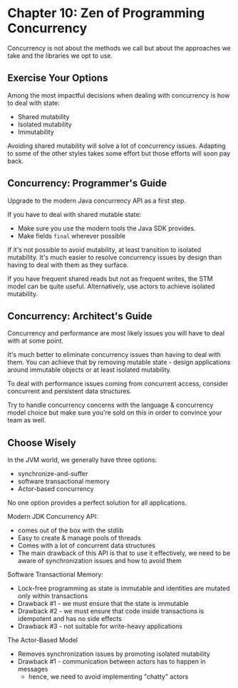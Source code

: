 # Chapter 10: Zen of Programming Concurrency
Concurrency is not about the methods we call but about the approaches we take and the libraries we opt to use.

## Exercise Your Options
Among the most impactful decisions when dealing with concurrency is how to deal with state:
 * Shared mutability
 * Isolated mutability
 * Immutability

Avoiding shared mutability will solve a lot of concurrency issues. Adapting to some of the other styles takes some effort but those efforts will soon pay back.

## Concurrency: Programmer's Guide
Upgrade to the modern Java concurrency API as a first step.

If you have to deal with shared mutable state:
 * Make sure you use the modern tools the Java SDK provides.
 * Make fields `final` wherever possible

If it's not possible to avoid mutability, at least transition to isolated mutability.
It's much easier to resolve concurrency issues by design than having to deal with them as they surface.

If you have frequent shared reads but not as frequent writes, the STM model can be quite useful.
Alternatively, use actors to achieve isolated mutability.

## Concurrency: Architect's Guide
Concurrency and performance are most likely issues you will have to deal with at some point.

It's much better to eliminate concurrency issues than having to deal with them.
You can achieve that by removing mutable state - design applications around immutable objects or at least isolated mutability.

To deal with performance issues coming from concurrent access, consider concurrent and persistent data structures.

Try to handle concurrency concerns with the language & concurrency model choice but make sure you're sold on this in order to convince your team as well.

## Choose Wisely
In the JVM world, we generally have three options:
 * synchronize-and-suffer
 * software transactional memory
 * Actor-based concurrency

No one option provides a perfect solution for all applications.

Modern JDK Concurrency API:
 * comes out of the box with the stdlib
 * Easy to create & manage pools of threads
 * Comes with a lot of concurrent data structures
 * The main drawback of this API is that to use it effectively, we need to be aware of synchronization issues and how to avoid them

Software Transactional Memory:
 * Lock-free programming as state is immutable and identities are mutated only within transactions
 * Drawback #1 - we must ensure that the state is immutable
 * Drawback #2 - we must ensure that code inside transactions is idempotent and has no side effects
 * Drawback #3 - not suitable for write-heavy applications

The Actor-Based Model
 * Removes synchronization issues by promoting isolated mutability
 * Drawback #1 - communication between actors has to happen in messages
   * hence, we need to avoid implementing "chatty" actors
